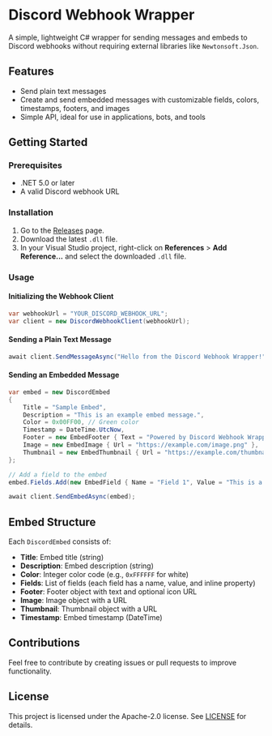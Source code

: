 # Discord Webhook Wrapper

A simple, lightweight C# wrapper for sending messages and embeds to Discord webhooks without requiring external libraries like `Newtonsoft.Json`.

## Features

- Send plain text messages
- Create and send embedded messages with customizable fields, colors, timestamps, footers, and images
- Simple API, ideal for use in applications, bots, and tools

## Getting Started

### Prerequisites

- .NET 5.0 or later
- A valid Discord webhook URL

### Installation

1. Go to the [Releases](https://github.com/xXExilXx/DiscordWebhookWrapper/releases) page.
2. Download the latest `.dll` file.
3. In your Visual Studio project, right-click on **References** > **Add Reference...** and select the downloaded `.dll` file.

### Usage

#### Initializing the Webhook Client

```csharp
var webhookUrl = "YOUR_DISCORD_WEBHOOK_URL";
var client = new DiscordWebhookClient(webhookUrl);
```

#### Sending a Plain Text Message

```csharp
await client.SendMessageAsync("Hello from the Discord Webhook Wrapper!");
```

#### Sending an Embedded Message

```csharp
var embed = new DiscordEmbed
{
    Title = "Sample Embed",
    Description = "This is an example embed message.",
    Color = 0x00FF00, // Green color
    Timestamp = DateTime.UtcNow,
    Footer = new EmbedFooter { Text = "Powered by Discord Webhook Wrapper" },
    Image = new EmbedImage { Url = "https://example.com/image.png" },
    Thumbnail = new EmbedThumbnail { Url = "https://example.com/thumbnail.png" }
};

// Add a field to the embed
embed.Fields.Add(new EmbedField { Name = "Field 1", Value = "This is a field.", Inline = true });

await client.SendEmbedAsync(embed);
```

## Embed Structure

Each `DiscordEmbed` consists of:

- **Title**: Embed title (string)
- **Description**: Embed description (string)
- **Color**: Integer color code (e.g., `0xFFFFFF` for white)
- **Fields**: List of fields (each field has a name, value, and inline property)
- **Footer**: Footer object with text and optional icon URL
- **Image**: Image object with a URL
- **Thumbnail**: Thumbnail object with a URL
- **Timestamp**: Embed timestamp (DateTime)

## Contributions

Feel free to contribute by creating issues or pull requests to improve functionality.

## License

This project is licensed under the Apache-2.0 license. See [LICENSE](LICENSE) for details.
